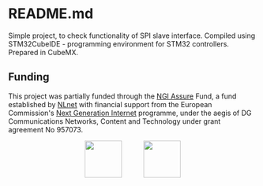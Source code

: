 # README.md

Simple project, to check functionality of SPI slave interface. 
Compiled using STM32CubeIDE - programming environment for STM32 controllers.
Prepared in CubeMX.

## Funding

This project was partially funded through the
[NGI Assure](https://nlnet.nl/assure) Fund, a fund established by
[NLnet](https://nlnet.nl/) with financial support from the European
Commission's [Next Generation Internet](https://ngi.eu/) programme, under the
aegis of DG Communications Networks, Content and Technology under grant
agreement No 957073.

<!-- markdownlint-disable-next-line MD033 -->
<p align="center">
<img src="https://nlnet.nl/logo/banner.svg" height="75">
&nbsp;&nbsp;&nbsp;&nbsp;&nbsp;&nbsp;&nbsp;&nbsp;&nbsp;
<img src="https://nlnet.nl/image/logos/NGIAssure_tag.svg" height="75">
</p>
<!-- markdownlint-enable-next-line MD033 -->
